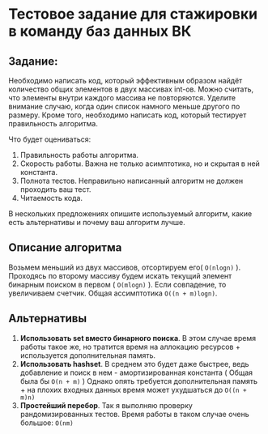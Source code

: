 # Тестовое задание для стажировки в команду баз данных ВК
## Задание:
Необходимо написать код, который эффективным образом найдёт количество общих элементов в двух массивах int-ов. 
Можно считать, что элементы внутри каждого массива не повторяются. Уделите внимание случаю, когда один список 
намного меньше другого по размеру. Кроме того, необходимо написать код, который тестирует правильность алгоритма. 

Что будет оцениваться: 
1. Правильность работы алгоритма. 
2. Скорость работы. Важна не только асимптотика, но и скрытая в ней константа. 
3. Полнота тестов. Неправильно написанный алгоритм не должен проходить ваш тест. 
4. Читаемость кода. 

В нескольких предложениях опишите используемый алгоритм, какие есть альтернативы и почему ваш алгоритм лучше. 

## Описание алгоритма
Возьмем меньший из двух массивов, отсортируем его( `O(nlogn)` ). Проходясь по второму массиву будем искать текущий элемент
бинарным  поиском в первом ( `O(mlogn)` ). Если совпадение, то увеличиваем счетчик. Общая ассимптотика `O((n + m)logn)`. 

## Альтернативы
1. **Использовать set вместо бинарного поиска**. В этом случае время работы такое же, но тратится время на аллокацию ресурсов + используется дополнительная память.
2. **Использовать hashset**. В среднем это будет даже быстрее, ведь добавление и поиск в нем - амортизированная константа
( Общая была бы `O(n + m)` ) Однако опять требуется дополнительная память + на плохих входных данных время может ухудшаться до
`O((n + m)n)`
3. **Простейший перебор**. Так я выполняю проверку рандомизированных тестов. Время работы в таком случае очень большое: `O(nm)`
